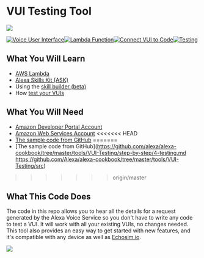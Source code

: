 # VUI Testing Tool
<img src="https://m.media-amazon.com/images/G/01/mobile-apps/dex/alexa/alexa-skills-kit/tutorials/quiz-game/header._TTH_.png" />

[![Voice User Interface](https://m.media-amazon.com/images/G/01/mobile-apps/dex/alexa/alexa-skills-kit/tutorials/navigation/1-off._TTH_.png)](https://github.com/alexa/alexa-cookbook/tree/master/tools/VUI-Testing/step-by-step/1-voice-user-interface.md)[![Lambda Function](https://m.media-amazon.com/images/G/01/mobile-apps/dex/alexa/alexa-skills-kit/tutorials/navigation/2-off._TTH_.png)](https://github.com/alexa/alexa-cookbook/tree/master/tools/VUI-Testing/step-by-step/2-lambda-function.md)[![Connect VUI to Code](https://m.media-amazon.com/images/G/01/mobile-apps/dex/alexa/alexa-skills-kit/tutorials/navigation/3-off._TTH_.png)](https://github.com/alexa/alexa-cookbook/tree/master/tools/VUI-Testing/step-by-step/3-connect-vui-to-code.md)[![Testing](https://m.media-amazon.com/images/G/01/mobile-apps/dex/alexa/alexa-skills-kit/tutorials/navigation/4-off._TTH_.png)](https://github.com/alexa/alexa-cookbook/tree/master/tools/VUI-Testing/step-by-step/4-testing.md)

## What You Will Learn
*  [AWS Lambda](http://aws.amazon.com/lambda)
*  [Alexa Skills Kit (ASK)](https://developer.amazon.com/alexa-skills-kit)
*  Using the [skill builder (beta)](https://developer.amazon.com/blogs/alexa/post/02d828b6-3144-46ea-9b4c-5ed2cbfadb9c/announcing-new-alexa-skill-builder-beta-a-tool-for-creating-skills)
*  How [test your VUIs](https://developer.amazon.com/blog)

## What You Will Need
*  [Amazon Developer Portal Account](http://developer.amazon.com)
*  [Amazon Web Services Account](http://aws.amazon.com/)
<<<<<<< HEAD
*  [The sample code from GitHub](https://github.com/Alexa/alexa-cookbook/tree/master/tools/VUI-Testing/src)
=======
*  [The sample code from GitHub](https://github.com/alexa/alexa-cookbook/tree/master/tools/VUI-Testing/step-by-step/4-testing.md https://github.com/Alexa/alexa-cookbook/tree/master/tools/VUI-Testing/src)
>>>>>>> origin/master

## What This Code Does
The code in this repo allows you to hear all the details for a request generated by the Alexa Voice Service so you don't have to write any code to test a VUI. It will work with all your existing VUIs, no changes needed. This tool also provides an easy way to get started with new features, and it's compatible with any device as well as [Echosim.io](https://echosim.io).

<a href="https://github.com/alexa/alexa-cookbook/blob/master/tools/VUI%20Testing%20Tool/step-by-step/1-voice-user-interface.md"><img src="https://m.media-amazon.com/images/G/01/mobile-apps/dex/alexa/alexa-skills-kit/tutorials/general/buttons/button_get_started._TTH_.png" /></a>
